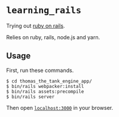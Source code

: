 # `learning_rails`

Trying out [ruby on rails]().

Relies on ruby, rails, node.js and yarn.

## Usage

First, run these commands.

```console
$ cd thomas_the_tank_engine_app/
$ bin/rails webpacker:install
$ bin/rails assets:precompile
$ bin/rails server
```

Then open [`localhost:3000`](http://localhost:3000) in your browser.